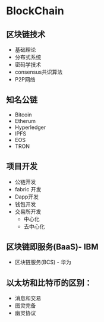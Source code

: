 # BlockChain 

## 区块链技术
- 基础理论
- 分布式系统	
- 密码学技术
- consensus共识算法
- P2P网络	
## 知名公链
- Bitcoin
- Etherum
- Hyperledger
- IPFS
- EOS
- TRON

## 项目开发
- 公链开发
- fabric 开发
- Dapp开发
- 钱包开发
- 交易所开发
  - 中心化
  - 去中心化
 ## 区块链即服务(BaaS)- IBM
 - 区块链服务(BCS) - 华为

## 以太坊和比特币的区别：

- 消息和交易
- 图灵完备
- 幽灵协议
